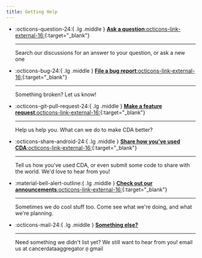 ```yaml
---
title: Getting Help
---
```


<div class="grid cards" markdown>

-   :octicons-question-24:{ .lg .middle } [__Ask a question__:octicons-link-external-16:](https://github.com/CancerDataAggregator/CDA-HelpDesk/discussions/categories/q-a){:target="_blank"}

    ---
    Search our discussions for an answer to your question, or ask a new one



-   :octicons-bug-24:{ .lg .middle } [__File a bug report__:octicons-link-external-16:](https://github.com/CancerDataAggregator/CDA-HelpDesk/discussions/categories/bug-report){:target="_blank"}

    ---

    Something broken? Let us know!

-   :octicons-git-pull-request-24:{ .lg .middle } [__Make a feature request__:octicons-link-external-16:](https://github.com/CancerDataAggregator/CDA-HelpDesk/discussions/categories/feature-requests){:target="_blank"}

    ---

    Help us help you. What can we do to make CDA better?

   

-   :octicons-share-android-24:{ .lg .middle } [__Share how you've used CDA__:octicons-link-external-16:](https://github.com/CancerDataAggregator/CDA-HelpDesk/discussions/categories/show-and-tell){:target="_blank"}

    ---

    Tell us how you've used CDA, or even submit some code to share with the world. We'd love to hear from you!

-   :material-bell-alert-outline:{ .lg .middle } [__Check out our announcements__:octicons-link-external-16:](https://github.com/CancerDataAggregator/CDA-HelpDesk/discussions/categories/announcements){:target="_blank"}

    ---

    Sometimes we do cool stuff too. Come see what we're doing, and what we're planning.


-   :octicons-mail-24:{ .lg .middle } [__Something else?__](mailto:cancerdataaggregator@gmail.com)

    ---

    Need something we didn't list yet? We still want to hear from you! email us at cancerdataaggregator `@` gmail

</div>
